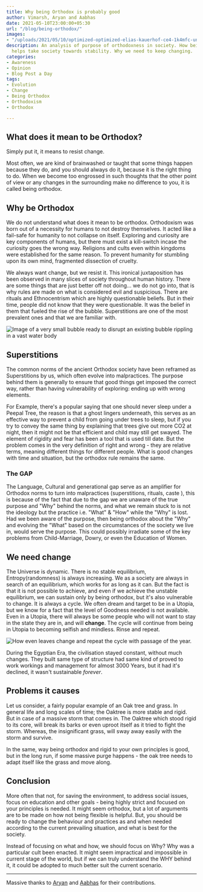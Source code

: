 ```yaml
---
title: Why being Orthodox is probably good
author: Vimarsh, Aryan and Aabhas
date: 2021-05-10T23:00:00+05:30
url: "/blog/being-orthodox/"
images:
- "/uploads/2021/05/10/optimized-optimized-elias-kauerhof-ce4-1k4mfc-unsplash.jpg"
description: An analysis of purpose of orthodoxness in society. How being orthodox
  helps take society towards stability. Why we need to keep changing.
categories:
- Awareness
- Opinion
- Blog Post a Day
tags:
- Evolution
- Change
- Being Orthodox
- Orthodoxism
- Orthodox

---
```

## What does it mean to be Orthodox?

Simply put it, it means to resist change.

Most often, we are kind of brainwashed or taught that some things happen because they do, and you should always do it, because it is the right thing to do. When we become too engrossed in such thoughts that the other point of view or any changes in the surrounding make no difference to you, it is called being orthodox.

## Why be Orthodox

We do not understand what does it mean to be orthodox. Orthodoxism was born out of a necessity for humans to not destroy themselves. It acted like a fail-safe for humanity to not collapse on itself. Exploring and curiosity are key components of humans, but there must exist a kill-switch incase the curiosity goes the wrong way. Religions and cults even within kingdoms were established for the same reason. To prevent humanity for stumbling upon its own mind, fragmented dissection of cruelty.

We always want change, but we resist it. This ironical juxtaposition has been observed in many slices of society throughout human history. There are some things that are just better off not doing... we do not go into, that is why rules are made on what is considered evil and suspicious. There are rituals and Ethnocentrism which are highly questionable beliefs. But in their time, people did not know that they were questionable. It was the belief in them that fueled the rise of the bubble. Superstitions are one of the most prevalent ones and that we are familiar with.

![Image of a very small bubble ready to disrupt an existing bubble rippling in a vast water body](/uploads/2021/05/10/optimized-elias-kauerhof-ce4-1k4mfc-unsplash.jpg)

## Superstitions

The common norms of the ancient Orthodox society have been reframed as Superstitions by us, which often evolve into malpractices. The purpose behind them is generally to ensure that good things get imposed the correct way, rather than having vulnerability of exploring: ending up with wrong elements.

For Example, there's a popular saying that one should never sleep under a Peepal Tree, the reason is that a ghost lingers underneath, this serves as an effective way to prevent a child from going under trees to sleep, but if you try to convey the same thing by explaining that trees give out more CO2 at night, then it might not be that efficient and child may still get swayed. The element of rigidity and fear has been a tool that is used till date. But the problem comes in the very definition of right and wrong - they are relative terms, meaning different things for different people. What is good changes with time and situation, but the orthodox rule remains the same.

### The GAP

The Language, Cultural and generational gap serve as an amplifier for Orthodox norms to turn into malpractices (superstitions, rituals, caste ), this is because of the fact that due to the gap we are unaware of the true purpose and "Why" behind the norms, and what we remain stuck to is not the ideology but the practice i.e. "What" & "How" while the "Why" is lost. Had we been aware of the purpose, then being orthodox about the "Why" and evolving the "What" based on the circumstances of the society we live in, would serve the purpose. This could possibly irradiate some of the key problems from Child-Marriage, Dowry, or even the Education of Women.

## We need change

The Universe is dynamic. There is no stable equilibrium, Entropy(randomness) is always increasing. We as a society are always in search of an equilibrium, which works for as long as it can. But the fact is that it is not possible to achieve, and even if we achieve the unstable equilibrium, we can sustain only by being orthodox, but it's also vulnerable to change. It is always a cycle. We often dream and target to be in a Utopia, but we know for a fact that the level of Goodness needed is not available. Even in a Utopia, there will always be some people who will not want to stay in the state they are in, and will **change**. The cycle will continue from being in Utopia to becoming selfish and mindless. Rinse and repeat.

![How even leaves change and repeat the cycle with passage of the year.](/uploads/2021/05/10/optimized-chris-lawton-5ihz5whosqe-unsplash.jpg)

During the Egyptian Era, the civilisation stayed constant, without much changes. They built same type of structure had same kind of proved to work workings and management for almost 3000 Years, but it had it's declined, it wasn't sustainable _forever_.

## Problems it causes

Let us consider, a fairly popular example of an Oak tree and grass. In general life and long scales of time; the Oaktree is more stable and rigid. But in case of a massive storm that comes in. The Oaktree which stood rigid to its core, will break its barks or even uproot itself as it tried to fight the storm. Whereas, the insignificant grass, will sway away easily with the storm and survive.

In the same, way being orthodox and rigid to your own principles is good, but in the long run, if some massive purge happens - the oak tree needs to adapt itself like the grass and move along.

## Conclusion

More often that not, for saving the environment, to address social issues, focus on education and other goals - being highly strict and focused on your principles is needed. It might seem orthodox, but a lot of arguments are to be made on how not being flexible is helpful. But, you should be ready to change the behaviour and practices as and when needed according to the current prevailing situation, and what is best for the society.

Instead of focusing on what and how, we should focus on Why? Why was a particular cult been enacted. It might seem impractical and impossible in current stage of the world, but if we can truly understand the WHY behind it, it could be adopted to much better suit the current scenario.

***

Massive thanks to [Aryan](https://aryantiwari.com/?utm_source=vimarsh) and [Aabhas](https://aabhass.in/?utm_source=vimarsh) for their contributions.
